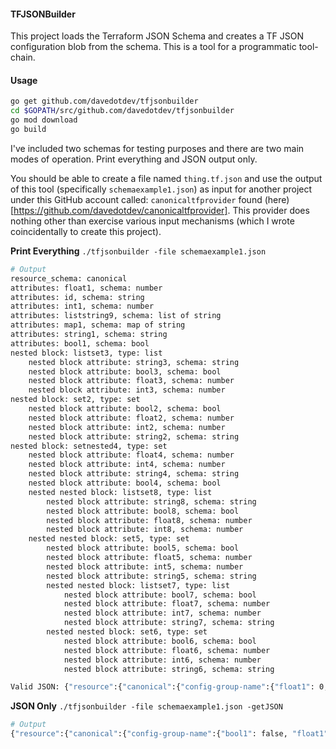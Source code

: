 #### TFJSONBuilder

This project loads the Terraform JSON Schema and creates a TF JSON configuration blob from the schema. This is a tool for a programmatic tool-chain.

#### Usage

```bash
go get github.com/davedotdev/tfjsonbuilder
cd $GOPATH/src/github.com/davedotdev/tfjsonbuilder
go mod download
go build
```

I've included two schemas for testing purposes and there are two main modes of operation. Print everything and JSON output only.

You should be able to create a file named `thing.tf.json` and use the output of this tool (specifically `schemaexample1.json`) as input for another project under this GitHub account called: `canonicaltfprovider` found (here)[https://github.com/davedotdev/canonicaltfprovider]. This provider does nothing other than exercise various input mechanisms (which I wrote coincidentally to create this project).

__Print Everything__
`./tfjsonbuilder -file schemaexample1.json`

```bash
# Output
resource_schema: canonical
attributes: float1, schema: number
attributes: id, schema: string
attributes: int1, schema: number
attributes: liststring9, schema: list of string
attributes: map1, schema: map of string
attributes: string1, schema: string
attributes: bool1, schema: bool
nested block: listset3, type: list
	nested block attribute: string3, schema: string
	nested block attribute: bool3, schema: bool
	nested block attribute: float3, schema: number
	nested block attribute: int3, schema: number
nested block: set2, type: set
	nested block attribute: bool2, schema: bool
	nested block attribute: float2, schema: number
	nested block attribute: int2, schema: number
	nested block attribute: string2, schema: string
nested block: setnested4, type: set
	nested block attribute: float4, schema: number
	nested block attribute: int4, schema: number
	nested block attribute: string4, schema: string
	nested block attribute: bool4, schema: bool
	nested nested block: listset8, type: list
		nested block attribute: string8, schema: string
		nested block attribute: bool8, schema: bool
		nested block attribute: float8, schema: number
		nested block attribute: int8, schema: number
	nested nested block: set5, type: set
		nested block attribute: bool5, schema: bool
		nested block attribute: float5, schema: number
		nested block attribute: int5, schema: number
		nested block attribute: string5, schema: string
		nested nested block: listset7, type: list
			nested block attribute: bool7, schema: bool
			nested block attribute: float7, schema: number
			nested block attribute: int7, schema: number
			nested block attribute: string7, schema: string
		nested nested block: set6, type: set
			nested block attribute: bool6, schema: bool
			nested block attribute: float6, schema: number
			nested block attribute: int6, schema: number
			nested block attribute: string6, schema: string

Valid JSON: {"resource":{"canonical":{"config-group-name":{"float1": 0, "int1": 2, "liststring9": ["bar3", "barbar3"], "map1": {"foo4": "bar4", "foofoo4": "barbar4"}, "string1": "foo5", "bool1": false, "listset3": [{"string3": "foo7", "bool3": false, "float3": 9, "int3": 10}], "set2": {"bool2": false, "float2": 12, "int2": 13, "string2": "foo14"}, "setnested4": {"float4": 15, "int4": 16, "string4": "foo17", "bool4": false, "listset8": [{"string8": "foo19", "bool8": false, "float8": 21, "int8": 22}], "set5": {"bool5": false, "float5": 24, "int5": 25, "string5": "foo26", "listset7": [{"bool7": false, "float7": 28, "int7": 29, "string7": "foo30"}], "set6": {"bool6": false, "float6": 32, "int6": 33, "string6": "foo34"}}}}}}}
```

__JSON Only__
`./tfjsonbuilder -file schemaexample1.json -getJSON`

```bash
# Output
{"resource":{"canonical":{"config-group-name":{"bool1": false, "float1": 1, "int1": 3, "liststring9": ["bar4", "barbar4"], "map1": {"foo5": "bar5", "foofoo5": "barbar5"}, "string1": "foo6", "set2": {"bool2": false, "float2": 8, "int2": 9, "string2": "foo10"}, "setnested4": {"bool4": false, "float4": 12, "int4": 13, "string4": "foo14", "listset8": [{"bool8": false, "float8": 16, "int8": 17, "string8": "foo18"}], "set5": {"bool5": false, "float5": 20, "int5": 21, "string5": "foo22", "listset7": [{"bool7": false, "float7": 24, "int7": 25, "string7": "foo26"}], "set6": {"bool6": false, "float6": 28, "int6": 29, "string6": "foo30"}}}, "listset3": [{"bool3": false, "float3": 32, "int3": 33, "string3": "foo34"}]}}}}
```


